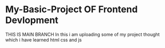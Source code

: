 # My-Basic-Project OF Frontend Devlopment
THIS IS MAIN BRANCH
In this i am uploading some of my project thought which i have learned html css and js
